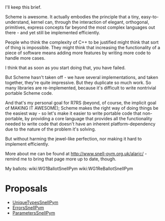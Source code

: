 I'll keep this brief.

Scheme is awesome. It actually embodies the principle that a tiny, easy-to-understand, kernel can, through the interaction of elegant, orthogonal, primitives, express concepts far beyond the most complex languages out there - and yet still be implemented efficiently.

People who think the complexity of C++ to be justified might think that sort of thing is impossible. They might think that increasing the functionality of a piece of software means adding more features by writing more code to handle more cases.

I think that as soon as you start doing that, you have failed.

But Scheme hasn't taken off - we have several implementations, and taken together, they're quite impressive. But they duplicate so much work. So many libraries are re-implemented, because it's difficult to write nontrivial portable Scheme code.

And that's my personal goal for R7RS (beyond, of course, the implicit goal of MAKING IT AWESOME); Scheme makes the right way of doing things be the easiest way - so let's make it easier to write portable code that non-portable, by providing a core language that provides all the functionality needed to write code that doesn't have an inherent platform-dependency due to the nature of the problem it's solving.

But without harming the jewel-like perfection, nor making it hard to implement efficiently.

More about me can be found at http://www.snell-pym.org.uk/alaric/ - remind me to bring that page more up to date, though.

My ballots: wiki:WG1BallotSnellPym wiki:WG1ReBallotSnellPym

# Proposals

* [UniqueTypesSnellPym](UniqueTypesSnellPym.md)
* [ErrorsSnellPym](ErrorsSnellPym.md)
* [ParametersSnellPym](ParametersSnellPym.md)
